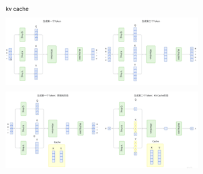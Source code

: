kv cache

![1757842158284](image/learn/1757842158284.png)

![1757842136465](image/learn/1757842136465.png)

